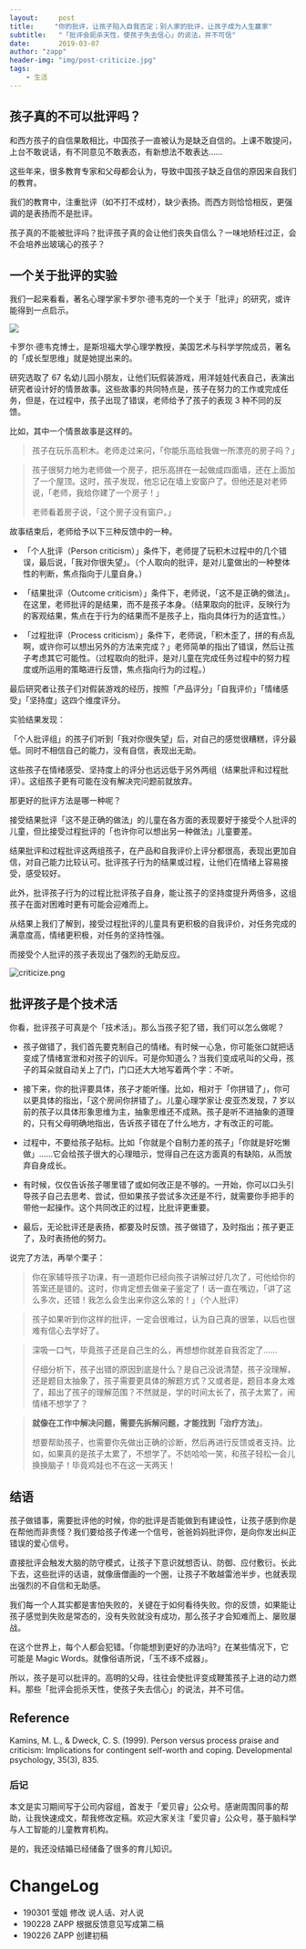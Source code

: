 ```yaml
---
layout:     post
title:     "你的批评，让孩子陷入自我否定；别人家的批评，让孩子成为人生赢家"
subtitle:   "「批评会扼杀天性，使孩子失去信心」的说法，并不可信"
date:       2019-03-07
author: "zapp"
header-img: "img/post-criticize.jpg"
tags:
    - 生活
---
```



## 孩子真的不可以批评吗？

和西方孩子的自信果敢相比，中国孩子一直被认为是缺乏自信的。上课不敢提问，上台不敢说话，有不同意见不敢表态，有新想法不敢表达……

这些年来，很多教育专家和父母都会认为，导致中国孩子缺乏自信的原因来自我们的教育。

我们的教育中，注重批评（如不打不成材），缺少表扬。而西方则恰恰相反，更强调的是表扬而不是批评。

孩子真的不能被批评吗？批评孩子真的会让他们丧失自信么？一味地矫枉过正，会不会培养出玻璃心的孩子？

## 一个关于批评的实验

我们一起来看看，著名心理学家卡罗尔·德韦克的一个关于「批评」的研究，或许能得到一点启示。

![](https://ws1.sinaimg.cn/large/006tKfTcly1g0pvs220y4j30dw0dwq3a.jpg)

卡罗尔·德韦克博士，是斯坦福大学心理学教授，美国艺术与科学学院成员，著名的「成长型思维」就是她提出来的。

研究选取了 67 名幼儿园小朋友，让他们玩假装游戏，用洋娃娃代表自己，表演出研究者设计好的情景故事。这些故事的共同特点是，孩子在努力的工作或完成任务，但是，在过程中，孩子出现了错误，老师给予了孩子的表现 3 种不同的反馈。
 
比如，其中一个情景故事是这样的。

> 孩子在玩乐高积木。老师走过来问，「你能乐高给我做一所漂亮的房子吗？」

> 孩子很努力地为老师做一个房子，把乐高拼在一起做成四面墙，还在上面加了一个屋顶。这时，孩子发现，他忘记在墙上安窗户了。但他还是对老师说，「老师，我给你建了一个房子！」
> 
> 老师看着房子说，「这个房子没有窗户。」

故事结束后，老师给予以下三种反馈中的一种。

* 「个人批评（Person criticism）」条件下，老师提了玩积木过程中的几个错误，最后说，「我对你很失望」。（个人取向的批评，是对儿童做出的一种整体性的判断，焦点指向于儿童自身。）

* 「结果批评（Outcome criticism）」条件下，老师说，「这不是正确的做法」。在这里，老师批评的是结果，而不是孩子本身。（结果取向的批评，反映行为的客观结果，焦点在于行为的结果而不是孩子上，指向具体行为的适宜性。）

* 「过程批评（Process criticism）」条件下，老师说，「积木歪了，拼的有点乱啊，或许你可以想出另外的方法来完成？」老师简单的指出了错误，然后让孩子考虑其它可能性。（过程取向的批评，是对儿童在完成任务过程中的努力程度或所运用的策略进行反馈，焦点指向行为的过程。）

最后研究者让孩子们对假装游戏的经历，按照「产品评分」「自我评价」「情绪感受」「坚持度」这四个维度评分。

实验结果发现：

「个人批评组」的孩子们听到「我对你很失望」后，对自己的感觉很糟糕，评分最低。同时不相信自己的能力，没有自信，表现出无助。

这些孩子在情绪感受、坚持度上的评分也远远低于另外两组（结果批评和过程批评）。这组孩子更有可能在没有解决完问题前就放弃。

那更好的批评方法是哪一种呢？

接受结果批评「这不是正确的做法」的儿童在各方面的表现要好于接受个人批评的儿童，但比接受过程批评的「也许你可以想出另一种做法」儿童要差。

结果批评和过程批评这两组孩子，在产品和自我评价上评分都很高，表现出更加自信，对自己能力比较认可。批评孩子行为的结果或过程，让他们在情绪上容易接受，感受较好。

此外，批评孩子行为的过程比批评孩子自身，能让孩子的坚持度提升两倍多，这组孩子在面对困难时更有可能会迎难而上。

从结果上我们了解到，接受过程批评的儿童具有更积极的自我评价，对任务完成的满意度高，情绪更积极，对任务的坚持性强。

而接受个人批评的孩子表现出了强烈的无助反应。

![criticize.png](https://pics.ibrainbaby.cn/share/criticize.png)

## 批评孩子是个技术活

你看，批评孩子可真是个「技术活」。那么当孩子犯了错，我们可以怎么做呢？

* 孩子做错了，我们首先要克制自己的情绪。有时候一心急，你可能张口就把话变成了情绪宣泄和对孩子的训斥。可是你知道么？当我们变成吼叫的父母，孩子的耳朵就自动关上了门，门口还大大地写着两个字：不听。

* 接下来，你的批评要具体，孩子才能听懂。比如，相对于「你拼错了」，你可以更具体的指出，「这个房间你拼错了」。儿童心理学家让·皮亚杰发现，7 岁以前的孩子以具体形象思维为主，抽象思维还不成熟。孩子是听不进抽象的道理的，只有父母明确地指出，告诉孩子错在了什么地方，才有改正的可能。

* 过程中，不要给孩子贴标。比如「你就是个自制力差的孩子」「你就是好吃懒做」……它会给孩子很大的心理暗示，觉得自己在这方面真的有缺陷，从而放弃自身成长。

* 有时候，仅仅告诉孩子哪里错了或如何改正是不够的。一开始，你可以口头引导孩子自己去思考、尝试，但如果孩子尝试多次还是不行，就需要你手把手的带他一起操作。这个共同改正的过程，比批评更重要。

* 最后，无论批评还是表扬，都要及时反馈。孩子做错了，及时指出；孩子更正了，及时表扬他的努力。

说完了方法，再举个栗子：

> 你在家辅导孩子功课，有一道题你已经向孩子讲解过好几次了，可他给你的答案还是错的。这时，你肯定想去做亲子鉴定了！话一直在嘴边，「讲了这么多次，还错！我怎么会生出来你这么笨的！」（个人批评）

> 孩子如果听到你这样的批评，一定会很难过，认为自己真的很笨，以后也很难有信心去学好了。

> 深吸一口气，毕竟孩子还是自己生的么，再想想你就差自我否定了……
> 
> 仔细分析下，孩子出错的原因到底是什么？是自己没说清楚，孩子没理解，还是题目太抽象了，孩子需要更具体的解题方式？又或者是，题目本身太难了，超出了孩子的理解范围？不然就是，学的时间太长了，孩子太累了，闹情绪不想学了？

> **就像在工作中解决问题，需要先拆解问题，才能找到「治疗方法」**。
> 
> 想要帮助孩子，也需要你先做出正确的诊断，然后再进行反馈或者支持。比如，如果真的是孩子太累了，不想学了。不妨哈哈一笑，和孩子轻松一会儿换换脑子！毕竟鸡娃也不在这一天两天！

## 结语

孩子做错事，需要批评他的时候，你的批评是否能做到有建设性，让孩子感到你是在帮他而非责怪？我们要给孩子传递一个信号，爸爸妈妈批评你，是向你发出纠正错误的爱心信号。

直接批评会触发大脑的防守模式，让孩子下意识就想否认、防御、应付敷衍。长此下去，这些批评的话语，就像唐僧画的一个圈，让孩子不敢越雷池半步，也就表现出强烈的不自信和无助感。

我们每一个人其实都是害怕失败的，关键在于如何看待失败。你的反馈，如果能让孩子感觉到失败是常态的，没有失败就没有成功，那么孩子才会知难而上、屡败屡战。

在这个世界上，每个人都会犯错。「你能想到更好的办法吗?」在某些情况下，它可能是 Magic Words。就像俗语所说，「玉不琢不成器」。

所以，孩子是可以批评的。高明的父母，往往会使批评变成鞭策孩子上进的动力燃料。那些「批评会扼杀天性，使孩子失去信心」的说法，并不可信。

## Reference
Kamins, M. L., & Dweck, C. S. (1999). Person versus process praise and criticism: Implications for contingent self-worth and coping. Developmental psychology, 35(3), 835.

### 后记

本文是实习期间写于公司内容组，首发于「爱贝睿」公众号。感谢周围同事的帮助，让我快速成文，帮我修改定稿。欢迎大家关注「爱贝睿」公众号，基于脑科学与人工智能的儿童教育机构。

是的，我还没结婚已经储备了很多的育儿知识。

# ChangeLog
* 190301 莹姐  修改 说人话、对人说
* 190228 ZAPP 根据反馈意见写成第二稿
* 190226 ZAPP 创建初稿


